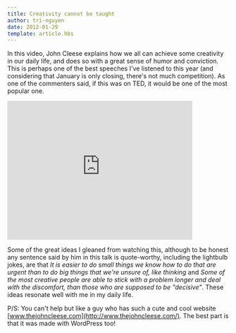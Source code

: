 ```yaml
---
title: Creativity cannot be taught
author: tri-nguyen
date: 2012-01-29
template: article.hbs
---
```


In this video, John Cleese explains how we all can achieve some creativity in our daily life, and does so with a great sense of humor and conviction. This is perhaps one of the best speeches I've listened to this year (and considering that January is only closing, there's not much competition). As one of the commenters said, if this was on TED, it would be one of the most popular one.

<iframe src="http://www.youtube.com/embed/VShmtsLhkQg" height="315" width="420" allowfullscreen="" frameborder="0"></iframe>

Some of the great ideas I gleaned from watching this, although to be honest any sentence said by him in this talk is quote-worthy, including the lightbulb jokes, are that <em>It is easier to do small things we know how to do that are urgent than to do big things that we're unsure of, like thinking</em> and <em>Some of the most creative people are able to stick with a problem longer and deal with the discomfort, than those who are supposed to be "decisive"</em>. These ideas resonate well with me in my daily life.

P/S: You can't help but like a guy who has such a cute and cool website [www.thejohncleese.com](http://www.thejohncleese.com/). The best part is that it was made with WordPress too!